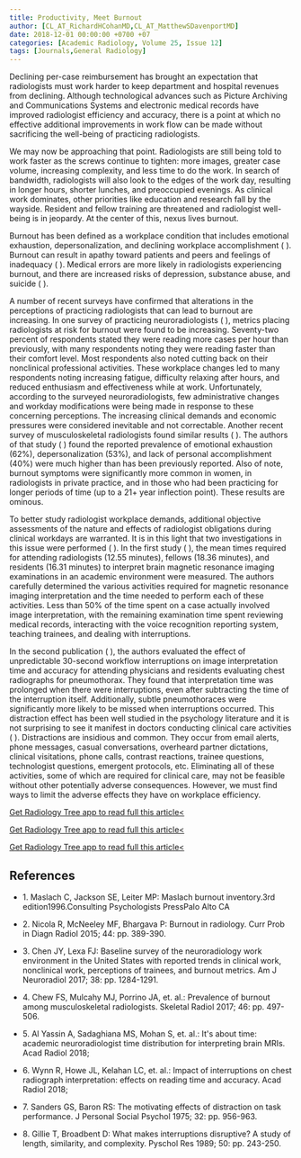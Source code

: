 ```yaml
---
title: Productivity, Meet Burnout
author: [CL_AT_RichardHCohanMD,CL_AT_MatthewSDavenportMD]
date: 2018-12-01 00:00:00 +0700 +07
categories: [Academic Radiology, Volume 25, Issue 12]
tags: [Journals,General Radiology]
---
```

Declining per-case reimbursement has brought an expectation that radiologists must work harder to keep department and hospital revenues from declining. Although technological advances such as Picture Archiving and Communications Systems and electronic medical records have improved radiologist efficiency and accuracy, there is a point at which no effective additional improvements in work flow can be made without sacrificing the well-being of practicing radiologists.

We may now be approaching that point. Radiologists are still being told to work faster as the screws continue to tighten: more images, greater case volume, increasing complexity, and less time to do the work. In search of bandwidth, radiologists will also look to the edges of the work day, resulting in longer hours, shorter lunches, and preoccupied evenings. As clinical work dominates, other priorities like education and research fall by the wayside. Resident and fellow training are threatened and radiologist well-being is in jeopardy. At the center of this, nexus lives burnout.

Burnout has been defined as a workplace condition that includes emotional exhaustion, depersonalization, and declining workplace accomplishment ( ). Burnout can result in apathy toward patients and peers and feelings of inadequacy ( ). Medical errors are more likely in radiologists experiencing burnout, and there are increased risks of depression, substance abuse, and suicide ( ).

A number of recent surveys have confirmed that alterations in the perceptions of practicing radiologists that can lead to burnout are increasing. In one survey of practicing neuroradiologists ( ), metrics placing radiologists at risk for burnout were found to be increasing. Seventy-two percent of respondents stated they were reading more cases per hour than previously, with many respondents noting they were reading faster than their comfort level. Most respondents also noted cutting back on their nonclinical professional activities. These workplace changes led to many respondents noting increasing fatigue, difficulty relaxing after hours, and reduced enthusiasm and effectiveness while at work. Unfortunately, according to the surveyed neuroradiologists, few administrative changes and workday modifications were being made in response to these concerning perceptions. The increasing clinical demands and economic pressures were considered inevitable and not correctable. Another recent survey of musculoskeletal radiologists found similar results ( ). The authors of that study ( ) found the reported prevalence of emotional exhaustion (62%), depersonalization (53%), and lack of personal accomplishment (40%) were much higher than has been previously reported. Also of note, burnout symptoms were significantly more common in women, in radiologists in private practice, and in those who had been practicing for longer periods of time (up to a 21+ year inflection point). These results are ominous.

To better study radiologist workplace demands, additional objective assessments of the nature and effects of radiologist obligations during clinical workdays are warranted. It is in this light that two investigations in this issue were performed ( ). In the first study ( ), the mean times required for attending radiologists (12.55 minutes), fellows (18.36 minutes), and residents (16.31 minutes) to interpret brain magnetic resonance imaging examinations in an academic environment were measured. The authors carefully determined the various activities required for magnetic resonance imaging interpretation and the time needed to perform each of these activities. Less than 50% of the time spent on a case actually involved image interpretation, with the remaining examination time spent reviewing medical records, interacting with the voice recognition reporting system, teaching trainees, and dealing with interruptions.

In the second publication ( ), the authors evaluated the effect of unpredictable 30-second workflow interruptions on image interpretation time and accuracy for attending physicians and residents evaluating chest radiographs for pneumothorax. They found that interpretation time was prolonged when there were interruptions, even after subtracting the time of the interruption itself. Additionally, subtle pneumothoraces were significantly more likely to be missed when interruptions occurred. This distraction effect has been well studied in the psychology literature and it is not surprising to see it manifest in doctors conducting clinical care activities ( ). Distractions are insidious and common. They occur from email alerts, phone messages, casual conversations, overheard partner dictations, clinical visitations, phone calls, contrast reactions, trainee questions, technologist questions, emergent protocols, etc. Eliminating all of these activities, some of which are required for clinical care, may not be feasible without other potentially adverse consequences. However, we must find ways to limit the adverse effects they have on workplace efficiency.

[Get Radiology Tree app to read full this article<](https://clinicalpub.com/app)

[Get Radiology Tree app to read full this article<](https://clinicalpub.com/app)

[Get Radiology Tree app to read full this article<](https://clinicalpub.com/app)

## References

- 1\. Maslach C, Jackson SE, Leiter MP: Maslach burnout inventory.3rd edition1996.Consulting Psychologists PressPalo Alto CA


- 2\. Nicola R, McNeeley MF, Bhargava P: Burnout in radiology. Curr Prob in Diagn Radiol 2015; 44: pp. 389-390.


- 3\. Chen JY, Lexa FJ: Baseline survey of the neuroradiology work environment in the United States with reported trends in clinical work, nonclinical work, perceptions of trainees, and burnout metrics. Am J Neuroradiol 2017; 38: pp. 1284-1291.


- 4\. Chew FS, Mulcahy MJ, Porrino JA, et. al.: Prevalence of burnout among musculoskeletal radiologists. Skeletal Radiol 2017; 46: pp. 497-506.


- 5\. Al Yassin A, Sadaghiana MS, Mohan S, et. al.: It's about time: academic neuroradiologist time distribution for interpreting brain MRIs. Acad Radiol 2018;


- 6\. Wynn R, Howe JL, Kelahan LC, et. al.: Impact of interruptions on chest radiograph interpretation: effects on reading time and accuracy. Acad Radiol 2018;


- 7\. Sanders GS, Baron RS: The motivating effects of distraction on task performance. J Personal Social Psychol 1975; 32: pp. 956-963.


- 8\. Gillie T, Broadbent D: What makes interruptions disruptive? A study of length, similarity, and complexity. Pyschol Res 1989; 50: pp. 243-250.